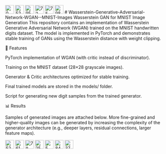 <img width="28" height="28" alt="0" src="https://github.com/user-attachments/assets/09e5e9e9-da3a-42b0-94d8-959b1609d229" />
<img width="28" height="28" alt="52" src="https://github.com/user-attachments/assets/b53e4fee-99e7-456d-91b7-70e6b668c00f" />
<img width="28" height="28" alt="95" src="https://github.com/user-attachments/assets/1301e1d2-cd0f-45f2-bb9c-add19191f363" />
<img width="28" height="28" alt="73" src="https://github.com/user-attachments/assets/a8a4847d-830d-4392-9e4f-84960354cdb0" />
<img width="28" height="28" alt="75" src="https://github.com/user-attachments/assets/a7c641cd-3cf3-4e6c-be66-ec5c0b9aae07" />
<img width="28" height="28" alt="98" src="https://github.com/user-attachments/assets/3431b461-5976-4dcd-9a1d-51710274641d" />
# Wasserstein-Generative-Adversarial-Network-WGAN--MNIST-Images
Wasserstein GAN for MNIST Image Generation  This repository contains an implementation of Wasserstein Generative Adversarial Network (WGAN) trained on the MNIST handwritten digits dataset. The model is implemented in PyTorch and demonstrates stable training of GANs using the Wasserstein distance with weight clipping.

🚀 Features

PyTorch implementation of WGAN (with critic instead of discriminator).

Training on the MNIST dataset (28×28 grayscale images).

Generator & Critic architectures optimized for stable training.

Final trained models are stored in the models/ folder.

Script for generating new digit samples from the trained generator.

📊 Results

Samples of generated images are attached below.
More fine-grained and higher-quality images can be generated by increasing the complexity of the generator architecture (e.g., deeper layers, residual connections, larger feature maps).

<img width="28" height="28" alt="52" src="https://github.com/user-attachments/assets/371cd12c-8bc3-4d6f-aedf-a652f8112982" />
<img width="28" height="28" alt="61" src="https://github.com/user-attachments/assets/059ec3ab-83c9-40c7-b169-175b381230a4" />
<img width="28" height="28" alt="78" src="https://github.com/user-attachments/assets/b4445965-11e5-44e5-b3c3-0a92cfb63e1f" />
<img width="28" height="28" alt="25" src="https://github.com/user-attachments/assets/4e911afe-77e9-4653-9fa5-c60e11212382" />
<img width="28" height="28" alt="5" src="https://github.com/user-attachments/assets/fd0dc791-058c-452c-a2df-7bf6772102ee" />
<img width="28" height="28" alt="84" src="https://github.com/user-attachments/assets/0b72fcb3-7229-4e40-a434-9e3c8559e50f" />
<img width="28" height="28" alt="37" src="https://github.com/user-attachments/assets/f154db29-258a-4023-836b-0fecfbbb23b6" />
